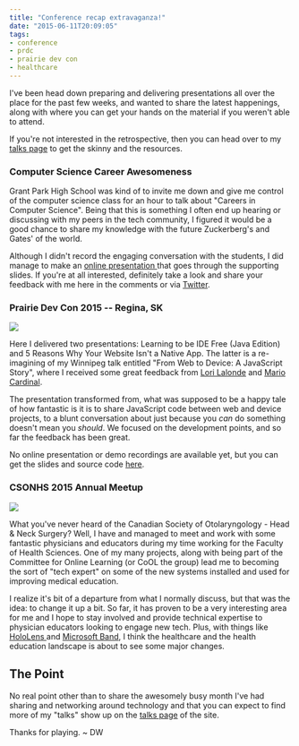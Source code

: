 ```yaml
---
title: "Conference recap extravaganza!"
date: "2015-06-11T20:09:05"
tags:
- conference
- prdc
- prairie dev con
- healthcare
---
```


I've been head down preparing and delivering presentations all over the place for the past few weeks, and wanted to share the latest happenings, along with where you can get your hands on the material if you weren't able to attend.

<!--more-->

If you're not interested in the retrospective, then you can head over to my [talks page][1] to get the skinny and the resources.

### Computer Science Career Awesomeness

Grant Park High School was kind of to invite me down and give me control of the computer science class for an hour to talk about "Careers in Computer Science". Being that this is something I often end up hearing or discussing with my peers in the tech community, I figured it would be a good chance to share my knowledge with the future Zuckerberg's and Gates' of the world.

Although I didn't record the engaging conversation with the students, I did manage to make an [online presentation ][2] that goes through the supporting slides. If you're at all interested, definitely take a look and share your feedback with me here in the comments or via [Twitter][3].

### Prairie Dev Con 2015 -- Regina, SK

![][4] 

Here I delivered two presentations: Learning to be IDE Free (Java Edition) and 5 Reasons Why Your Website Isn't a Native App. The latter is a re-imagining of my Winnipeg talk entitled "From Web to Device: A JavaScript Story", where I received some great feedback from [Lori Lalonde][5] and [Mario Cardinal][6].

The presentation transformed from, what was supposed to be a happy tale of how fantastic is it is to share JavaScript code between web and device projects, to a blunt conversation about just because you _can_ do something doesn't mean you _should_. We focused on the development points, and so far the feedback has been great.

No online presentation or demo recordings are available yet, but you can get the slides and source code [here][1].

### CSONHS 2015 Annual Meetup

![][7] 

What you've never heard of the Canadian Society of Otolaryngology - Head & Neck Surgery? Well, I have and managed to meet and work with some fantastic physicians and educators during my time working for the Faculty of Health Sciences. One of my many projects, along with being part of the Committee for Online Learning (or CoOL the group) lead me to becoming the sort of "tech expert" on some of the new systems installed and used for improving medical education.

I realize it's bit of a departure from what I normally discuss, but that was the idea: to change it up a bit. So far, it has proven to be a very interesting area for me and I hope to stay involved and provide technical expertise to physician educators looking to engage new tech. Plus, with things like [HoloLens ][8]and [Microsoft Band][9], I think the healthcare and the health education landscape is about to see some major changes.

## The Point

No real point other than to share the awesomely busy month I've had sharing and networking around technology and that you can expect to find more of my "talks" show up on the [talks page][10] of the site.

Thanks for playing. ~ DW

[1]: http://www.davidwesst.com/talks
[2]: https://mix.office.com/watch/1awyqexjvlhq4
[3]: https://twitter.com/davidwesst
[4]: http://www.davidwesst.com/content/images/2015/06/PrDCLogo_Small.png
[5]: https://twitter.com/loriblalonde
[6]: https://mariocardinal.wordpress.com/
[7]: http://www.davidwesst.com/content/images/2015/06/entcanada-program.png
[8]: http://www.case.edu/hololens/
[9]: https://www.microsoft.com/microsoft-band/en-us/developer
[10]: http://davidwesst.com/talks/